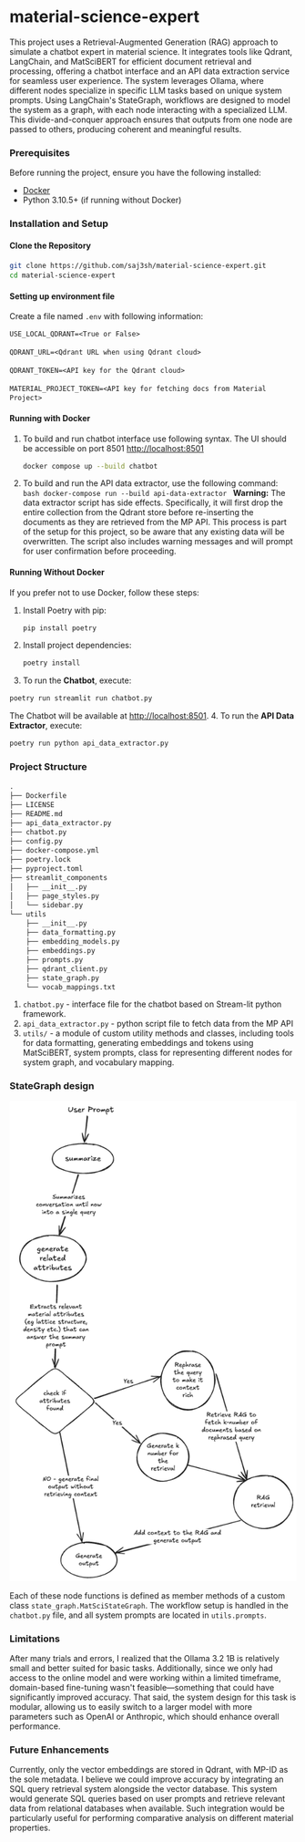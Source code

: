 # material-science-expert

This project uses a Retrieval-Augmented Generation (RAG) approach to simulate a chatbot expert in material science. It integrates tools like Qdrant, LangChain, and MatSciBERT for efficient document retrieval and processing, offering a chatbot interface and an API data extraction service for seamless user experience.
The system leverages Ollama, where different nodes specialize in specific LLM tasks based on unique system prompts. Using LangChain's StateGraph, workflows are designed to model the system as a graph, with each node interacting with a specialized LLM. This divide-and-conquer approach ensures that outputs from one node are passed to others, producing coherent and meaningful results.

### Prerequisites

Before running the project, ensure you have the following installed:

- [Docker](https://www.docker.com/)
- Python 3.10.5+ (if running without Docker)

### Installation and Setup

#### Clone the Repository

```bash
git clone https://github.com/saj3sh/material-science-expert.git
cd material-science-expert
```

#### Setting up environment file

Create a file named `.env` with following information:

```env
USE_LOCAL_QDRANT=<True or False>

QDRANT_URL=<Qdrant URL when using Qdrant cloud>

QDRANT_TOKEN=<API key for the Qdrant cloud>

MATERIAL_PROJECT_TOKEN=<API key for fetching docs from Material Project>
```

#### Running with Docker

1. To build and run chatbot interface use following syntax. The UI should be accessible on port 8501 [http://localhost:8501](http://localhost:8501/)
   ```bash
   docker compose up --build chatbot
   ```
2. To build and run the API data extractor, use the following command:
   `bash
    docker-compose run --build api-data-extractor
    `
   **Warning:** The data extractor script has side effects. Specifically, it will first drop the entire collection from the Qdrant store before re-inserting the documents as they are retrieved from the MP API. This process is part of the setup for this project, so be aware that any existing data will be overwritten. The script also includes warning messages and will prompt for user confirmation before proceeding.

#### Running Without Docker

If you prefer not to use Docker, follow these steps:

1. Install Poetry with pip:
   ```bash
   pip install poetry
   ```
2. Install project dependencies:
   ```bash
   poetry install
   ```
3. To run the **Chatbot**, execute:

```bash
poetry run streamlit run chatbot.py
```

The Chatbot will be available at [http://localhost:8501](http://localhost:8501/). 4. To run the **API Data Extractor**, execute:

```bash
poetry run python api_data_extractor.py
```

### Project Structure

```plaintext
.
├── Dockerfile
├── LICENSE
├── README.md
├── api_data_extractor.py
├── chatbot.py
├── config.py
├── docker-compose.yml
├── poetry.lock
├── pyproject.toml
├── streamlit_components
│   ├── __init__.py
│   ├── page_styles.py
│   └── sidebar.py
└── utils
    ├── __init__.py
    ├── data_formatting.py
    ├── embedding_models.py
    ├── embeddings.py
    ├── prompts.py
    ├── qdrant_client.py
    ├── state_graph.py
    └── vocab_mappings.txt
```

1. `chatbot.py` - interface file for the chatbot based on Stream-lit python framework.
2. `api_data_extractor.py` - python script file to fetch data from the MP API
3. `utils/` - a module of custom utility methods and classes, including tools for data formatting, generating embeddings and tokens using MatSciBERT, system prompts, class for representing different nodes for system graph, and vocabulary mapping.

### StateGraph design

![alt text](https://github.com/saj3sh/material-science-expert/blob/main/state-graph-design.png?raw=true)

Each of these node functions is defined as member methods of a custom class `state_graph.MatSciStateGraph`. The workflow setup is handled in the `chatbot.py` file, and all system prompts are located in `utils.prompts`.

### Limitations

After many trials and errors, I realized that the Ollama 3.2 1B is relatively small and better suited for basic tasks. Additionally, since we only had access to the online model and were working within a limited timeframe, domain-based fine-tuning wasn't feasible—something that could have significantly improved accuracy. That said, the system design for this task is modular, allowing us to easily switch to a larger model with more parameters such as OpenAI or Anthropic, which should enhance overall performance.

### Future Enhancements

Currently, only the vector embeddings are stored in Qdrant, with MP-ID as the sole metadata. I believe we could improve accuracy by integrating an SQL query retrieval system alongside the vector database. This system would generate SQL queries based on user prompts and retrieve relevant data from relational databases when available. Such integration would be particularly useful for performing comparative analysis on different material properties.
